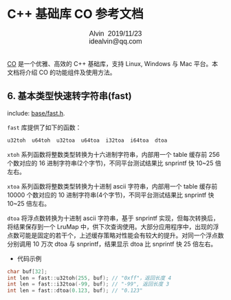 # C++ 基础库 CO 参考文档

<font face="Arial" size=3>
<center>
Alvin &nbsp;2019/11/23
</center>
<center>
idealvin@qq.com
</center>
<br />
</font>
  
                         
[CO](https://github.com/idealvin/co/) 是一个优雅、高效的 C++ 基础库，支持 Linux, Windows 与 Mac 平台。本文档将介绍 CO 的功能组件及使用方法。

## 6. 基本类型快速转字符串(fast)

include: [base/fast.h](https://github.com/idealvin/co/blob/master/base/fast.h).

`fast` 库提供了如下的函数：

```cpp
u32toh  u64toh  u32toa  u64toa  i32toa  i64toa  dtoa
```

`xtoh` 系列函数将整数类型转换为十六进制字符串，内部用一个 table 缓存前 256 个数对应的 16 进制字符串(2个字节)，不同平台测试结果比 snprintf 快 10~25 倍左右。

`xtoa` 系列函数将整数类型转换为十进制 ascii 字符串，内部用一个 table 缓存前 10000 个数对应的 10 进制字符串(4个字节)，不同平台测试结果比 snprintf 快 10~25 倍左右。

`dtoa` 将浮点数转换为十进制 ascii 字符串，基于 snprintf 实现，但每次转换后，将结果保存到一个 LruMap 中，供下次查询使用。大部分应用程序中，出现的浮点数可能是固定的若干个，上述缓存策略对性能会有较大的提升。对同一个浮点数分别调用 10 万次 dtoa 与 snprintf，结果显示 dtoa 比 snprintf 快 25 倍左右。

- 代码示例

```cpp
char buf[32];
int len = fast::u32toh(255, buf); // "0xff"，返回长度 4
int len = fast::i32toa(-99, buf); // "-99", 返回长度 3
int len = fast::dtoa(0.123, buf); // "0.123"
```
